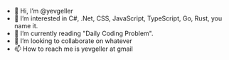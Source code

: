 - 👋 Hi, I’m @yevgeller
- 👀 I’m interested in C#, .Net, CSS, JavaScript, TypeScript, Go, Rust, you name it. 
- 🌱 I’m currently reading "Daily Coding Problem".
- 💞️ I’m looking to collaborate on whatever
- 📫 How to reach me is yevgeller at gmail

<!---
yevgeller/yevgeller is a ✨ special ✨ repository because its `README.md` (this file) appears on your GitHub profile.
You can click the Preview link to take a look at your changes.
--->
